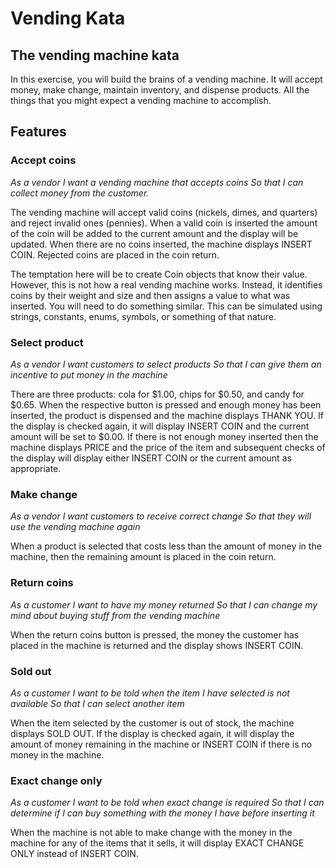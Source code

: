 # Vending Kata

## The vending machine kata

In this exercise, you will build the brains of a vending machine. It will accept money, make change, maintain inventory, and dispense products. All the things that you might expect a vending machine to accomplish.

## Features

### Accept coins
*As a vendor*
*I want a vending machine that accepts coins So that I can collect money from the customer.*

The vending machine will accept valid coins (nickels, dimes, and quarters) and reject invalid ones (pennies). When a valid coin is inserted the amount of the coin will be added to the current amount and the display will be updated. When there are no coins inserted, the machine displays INSERT COIN. Rejected coins are placed in the coin return.

The temptation here will be to create Coin objects that know their value. However, this is not how a real vending machine works. Instead, it identifies coins by their weight and size and then assigns a value to what was inserted. You will need to do something similar. This can be simulated using strings, constants, enums, symbols, or something of that nature.

### Select product
*As a vendor*
*I want customers to select products So that I can give them an incentive to put money in the machine*

There are three products: cola for $1.00, chips for $0.50, and candy for $0.65. When the respective button is pressed and enough money has been inserted, the product is dispensed and the machine displays THANK YOU. If the display is checked again, it will display INSERT COIN and the current amount will be set to $0.00. If there is not enough money inserted then the machine displays PRICE and the price of the item and subsequent checks of the display will display either INSERT COIN or the current amount as appropriate.

### Make change
*As a vendor*
*I want customers to receive correct change So that they will use the vending machine again*

When a product is selected that costs less than the amount of money in the machine, then the remaining amount is placed in the coin return.


### Return coins
*As a customer*
*I want to have my money returned So that I can change my mind about buying stuff from the vending machine*

When the return coins button is pressed, the money the customer has placed in the machine is returned and the display shows INSERT COIN.

### Sold out
*As a customer*
*I want to be told when the item I have selected is not available So that I can select another item*

When the item selected by the customer is out of stock, the machine displays SOLD OUT. If the display is checked again, it will display the amount of money remaining in the machine or INSERT COIN if there is no money in the machine.

### Exact change only
*As a customer*
*I want to be told when exact change is required So that I can determine if I can buy something with the money I have before inserting it*

When the machine is not able to make change with the money in the machine for any of the items that it sells, it will display EXACT CHANGE ONLY instead of INSERT COIN.